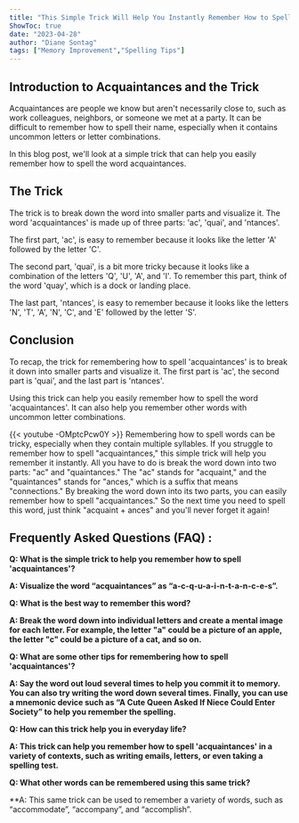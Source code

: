 ```yaml
---
title: "This Simple Trick Will Help You Instantly Remember How to Spell 'Acquaintances'!"
ShowToc: true 
date: "2023-04-28"
author: "Diane Sontag" 
tags: ["Memory Improvement","Spelling Tips"]
---
```

## Introduction to Acquaintances and the Trick

Acquaintances are people we know but aren't necessarily close to, such as work colleagues, neighbors, or someone we met at a party. It can be difficult to remember how to spell their name, especially when it contains uncommon letters or letter combinations. 

In this blog post, we'll look at a simple trick that can help you easily remember how to spell the word acquaintances.

## The Trick

The trick is to break down the word into smaller parts and visualize it. The word 'acquaintances' is made up of three parts: 'ac', 'quai', and 'ntances'.

The first part, 'ac', is easy to remember because it looks like the letter 'A' followed by the letter 'C'.

The second part, 'quai', is a bit more tricky because it looks like a combination of the letters 'Q', 'U', 'A', and 'I'. To remember this part, think of the word 'quay', which is a dock or landing place.

The last part, 'ntances', is easy to remember because it looks like the letters 'N', 'T', 'A', 'N', 'C', and 'E' followed by the letter 'S'.

## Conclusion

To recap, the trick for remembering how to spell 'acquaintances' is to break it down into smaller parts and visualize it. The first part is 'ac', the second part is 'quai', and the last part is 'ntances'. 

Using this trick can help you easily remember how to spell the word 'acquaintances'. It can also help you remember other words with uncommon letter combinations.

{{< youtube -OMptcPcw0Y >}} 
Remembering how to spell words can be tricky, especially when they contain multiple syllables. If you struggle to remember how to spell "acquaintances," this simple trick will help you remember it instantly. All you have to do is break the word down into two parts: "ac" and "quaintances." The "ac" stands for "acquaint," and the "quaintances" stands for "ances," which is a suffix that means "connections." By breaking the word down into its two parts, you can easily remember how to spell "acquaintances." So the next time you need to spell this word, just think "acquaint + ances" and you'll never forget it again!

## Frequently Asked Questions (FAQ) :
**Q: What is the simple trick to help you remember how to spell 'acquaintances'?**

**A: Visualize the word “acquaintances” as “a-c-q-u-a-i-n-t-a-n-c-e-s”.**

**Q: What is the best way to remember this word?**

**A: Break the word down into individual letters and create a mental image for each letter. For example, the letter "a" could be a picture of an apple, the letter "c" could be a picture of a cat, and so on.**

**Q: What are some other tips for remembering how to spell 'acquaintances'?**

**A: Say the word out loud several times to help you commit it to memory. You can also try writing the word down several times. Finally, you can use a mnemonic device such as “A Cute Queen Asked If Niece Could Enter Society” to help you remember the spelling.**

**Q: How can this trick help you in everyday life?**

**A: This trick can help you remember how to spell 'acquaintances' in a variety of contexts, such as writing emails, letters, or even taking a spelling test.**

**Q: What other words can be remembered using this same trick?**

**A: This same trick can be used to remember a variety of words, such as “accommodate”, “accompany”, and “accomplish”.





